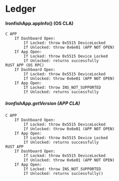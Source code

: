 # Ledger

#### IronfishApp.appInfo() (OS CLA)
    C APP
        If Dashboard Open:
            If Locked: throw 0x5515 DeviceLocked
            If Unlocked: throw 0x6e01 (APP NOT OPEN)
        If App Open:
            If Locked: throw 0x5515 Device Locked
            If Unlocked: returns successfully
    RUST APP (OS RPC)
        If Dashboard Open:
            If Locked: throw 0x5515 DeviceLocked
            If Unlocked: throw 0x6e01 (APP NOT OPEN)
        If App Open:
            If Locked: throw INS_NOT_SUPPORTED
            If Unlocked: returns successfully

##### IronfishApp.getVersion (APP CLA)
    C APP
        If Dashboard Open:
            If Locked: throw 0x5515 DeviceLocked
            If Unlocked: throw 0x6e01 (APP NOT OPEN)
        If App Open:
            If Locked: throw 0x5515 Device Locked
            If Unlocked: returns successfully
    RUST APP
        If Dashboard Open:
            If Locked: throw 0x5515 DeviceLocked
            If Unlocked: throw 0x6e01 (APP NOT OPEN)
        If App Open:
            If Locked: throw INS_NOT_SUPPORTED
            If Unlocked: returns successfully()
